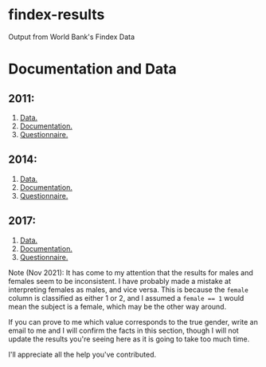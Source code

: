 # findex-results
Output from World Bank's Findex Data

# Documentation and Data
## 2011:
1. [Data.](https://microdata.worldbank.org/index.php/catalog/1097/get-microdata)
2. [Documentation.](https://microdata.worldbank.org/index.php/catalog/1097/pdf-documentation)
3. [Questionnaire.](https://globalfindex.worldbank.org/sites/globalfindex/files/databank/2011%20Findex%20Questionnaire.pdf)

## 2014:
1. [Data.](https://microdata.worldbank.org/index.php/catalog/2512/get-microdata)
2. [Documentation.](https://microdata.worldbank.org/index.php/catalog/2512/pdf-documentation)
3. [Questionnaire.](https://globalfindex.worldbank.org/sites/globalfindex/files/databank/2014%20Findex%20Questionnaire.pdf)

## 2017: 
1. [Data.](https://microdata.worldbank.org/index.php/catalog/3324/get-microdata)
2. [Documentation.](https://microdata.worldbank.org/index.php/catalog/3324/pdf-documentation)
3. [Questionnaire.](https://globalfindex.worldbank.org/sites/globalfindex/files/databank/2017%20Findex%20questionnaire.pdf)

Note (Nov 2021):
It has come to my attention that the results for males and females seem to be inconsistent. I have probably made a mistake at interpreting females as males, and vice versa. This is because the `female` column is classified as either 1 or 2, and I assumed a `female == 1` would mean the subject is a female, which may be the other way around.

If you can prove to me which value corresponds to the true gender, write an email to me and I will confirm the facts in this section, though I will not update the results you're seeing here as it is going to take too much time.

I'll appreciate all the help you've contributed.  
